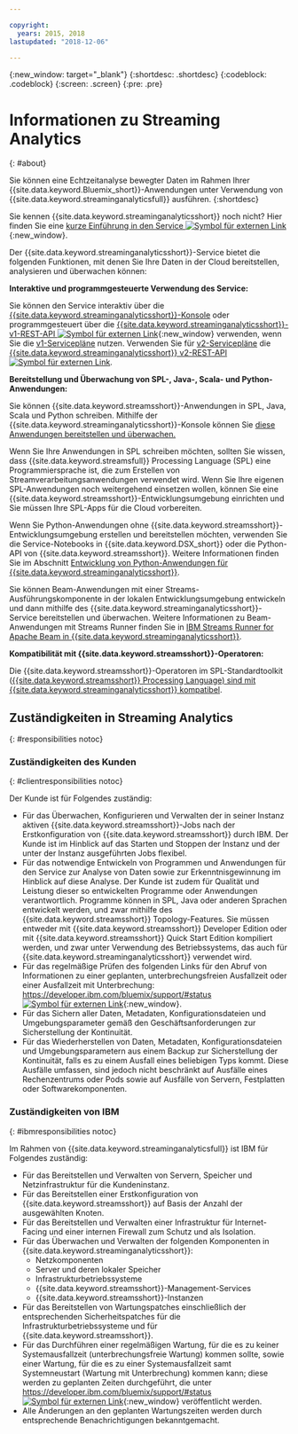 ```yaml
---

copyright:
  years: 2015, 2018
lastupdated: "2018-12-06"

---
```


<!-- Attribute definitions -->
{:new_window: target="_blank"}
{:shortdesc: .shortdesc}
{:codeblock: .codeblock}
{:screen: .screen}
{:pre: .pre}

# Informationen zu Streaming Analytics
{: #about}

Sie können eine Echtzeitanalyse bewegter Daten im Rahmen Ihrer {{site.data.keyword.Bluemix_short}}-Anwendungen unter Verwendung von {{site.data.keyword.streaminganalyticsfull}} ausführen.
{:shortdesc}

Sie kennen {{site.data.keyword.streaminganalyticsshort}} noch nicht? Hier finden Sie eine [kurze Einführung in den Service ![Symbol für externen Link](../../icons/launch-glyph.svg "Symbol für externen Link")](https://developer.ibm.com/streamsdev/docs/streaming-analytics-now-available-bluemix-2/){:new_window}.

Der {{site.data.keyword.streaminganalyticsshort}}-Service bietet die folgenden Funktionen, mit denen Sie Ihre Daten in der Cloud bereitstellen, analysieren und überwachen können:

**Interaktive und programmgesteuerte Verwendung des Service:**

Sie können den Service interaktiv über die [{{site.data.keyword.streaminganalyticsshort}}-Konsole](/docs/services/StreamingAnalytics/c_streams_console.html) oder programmgesteuert über die [{{site.data.keyword.streaminganalyticsshort}}-v1-REST-API ![Symbol für externen Link](../../icons/launch-glyph.svg "Symbol für externen Link")](https://{DomainName}/apidocs/streaming-analytics-v1){:new_window} verwenden, wenn Sie die [v1-Servicepläne](/docs/services/StreamingAnalytics/service_plans.html) nutzen. Verwenden Sie für [v2-Servicepläne](/docs/services/StreamingAnalytics/service_plans.html) die [{{site.data.keyword.streaminganalyticsshort}} v2-REST-API ![Symbol für externen Link](../../icons/launch-glyph.svg "Symbol für externen Link")](https://{DomainName}/apidocs/streaming-analytics-v2).

**Bereitstellung und Überwachung von SPL-, Java-, Scala- und Python-Anwendungen:**

Sie können {{site.data.keyword.streamsshort}}-Anwendungen in SPL, Java, Scala und Python schreiben. Mithilfe der {{site.data.keyword.streaminganalyticsshort}}-Konsole können Sie [diese Anwendungen bereitstellen und überwachen.](/docs/services/StreamingAnalytics/t_deploytocloud.html)

Wenn Sie Ihre Anwendungen in SPL schreiben möchten, sollten Sie wissen, dass {{site.data.keyword.streamsfull}} Processing Language (SPL) eine Programmiersprache ist, die zum Erstellen von Streamverarbeitungsanwendungen verwendet wird. Wenn Sie Ihre eigenen SPL-Anwendungen noch weitergehend einsetzen wollen, können Sie eine {{site.data.keyword.streamsshort}}-Entwicklungsumgebung einrichten und Sie müssen Ihre SPL-Apps für die Cloud vorbereiten.

Wenn Sie Python-Anwendungen ohne {{site.data.keyword.streamsshort}}-Entwicklungsumgebung erstellen und bereitstellen möchten, verwenden Sie die Service-Notebooks in {{site.data.keyword.DSX_short}} oder die Python-API von {{site.data.keyword.streamsshort}}. Weitere Informationen finden Sie im Abschnitt [Entwicklung von Python-Anwendungen für {{site.data.keyword.streaminganalyticsshort}}](/docs/services/StreamingAnalytics/t_develop_apps_python.html).

Sie können Beam-Anwendungen mit einer Streams-Ausführungskomponente in der lokalen Entwicklungsumgebung entwickeln und dann mithilfe des {{site.data.keyword.streaminganalyticsshort}}-Service bereitstellen und überwachen. Weitere Informationen zu Beam-Anwendungen mit Streams Runner finden Sie in [IBM Streams Runner for Apache Beam in {{site.data.keyword.streaminganalyticsshort}}](/docs/services/StreamingAnalytics/gs_beamrunner.html).


**Kompatibilität mit {{site.data.keyword.streamsshort}}-Operatoren:**

Die {{site.data.keyword.streamsshort}}-Operatoren im SPL-Standardtoolkit ([{{site.data.keyword.streamsshort}} Processing Language) sind mit {{site.data.keyword.streaminganalyticsshort}} kompatibel](/docs/services/StreamingAnalytics/compatible_toolkits.html).

## Zuständigkeiten in Streaming Analytics
{: #responsibilities notoc}

### Zuständigkeiten des Kunden
{: #clientresponsibilities notoc}

Der Kunde ist für Folgendes zuständig:

* Für das Überwachen, Konfigurieren und Verwalten der in seiner Instanz aktiven {{site.data.keyword.streamsshort}}-Jobs nach der Erstkonfiguration von {{site.data.keyword.streamsshort}} durch IBM. Der Kunde ist im Hinblick auf das Starten und Stoppen der Instanz und der unter der Instanz ausgeführten Jobs flexibel.
* Für das notwendige Entwickeln von Programmen und Anwendungen für den Service zur Analyse von Daten sowie zur Erkenntnisgewinnung im Hinblick auf diese Analyse. Der Kunde ist zudem für Qualität und Leistung dieser so entwickelten Programme oder Anwendungen verantwortlich. Programme können in SPL, Java oder anderen Sprachen entwickelt werden, und zwar mithilfe des {{site.data.keyword.streamsshort}} Topology-Features. Sie müssen entweder mit {{site.data.keyword.streamsshort}} Developer Edition oder mit {{site.data.keyword.streamsshort}} Quick Start Edition kompiliert werden, und zwar unter Verwendung des Betriebssystems, das auch für {{site.data.keyword.streaminganalyticsshort}} verwendet wird.
* Für das regelmäßige Prüfen des folgenden Links für den Abruf von Informationen zu einer geplanten, unterbrechungsfreien Ausfallzeit oder einer Ausfallzeit mit Unterbrechung: [https://developer.ibm.com/bluemix/support/#status ![Symbol für externen Link](../../icons/launch-glyph.svg "Symbol für externen Link")](https://developer.ibm.com/bluemix/support/#status){:new_window}.  
* Für das Sichern aller Daten, Metadaten, Konfigurationsdateien und Umgebungsparameter gemäß den Geschäftsanforderungen zur Sicherstellung der Kontinuität.
* Für das Wiederherstellen von Daten, Metadaten, Konfigurationsdateien und Umgebungsparametern aus einem Backup zur Sicherstellung der Kontinuität, falls es zu einem Ausfall eines beliebigen Typs kommt. Diese Ausfälle umfassen, sind jedoch nicht beschränkt auf Ausfälle eines Rechenzentrums oder Pods sowie auf Ausfälle von Servern, Festplatten oder Softwarekomponenten.

### Zuständigkeiten von IBM
{: #ibmresponsibilities notoc}

Im Rahmen von {{site.data.keyword.streaminganalyticsfull}} ist IBM für Folgendes zuständig:

* Für das Bereitstellen und Verwalten von Servern, Speicher und Netzinfrastruktur für die Kundeninstanz.
* Für das Bereitstellen einer Erstkonfiguration von {{site.data.keyword.streamsshort}} auf Basis der Anzahl der ausgewählten Knoten.
* Für das Bereitstellen und Verwalten einer Infrastruktur für Internet-Facing und einer internen Firewall zum Schutz und als Isolation.
* Für das Überwachen und Verwalten der folgenden Komponenten in {{site.data.keyword.streaminganalyticsshort}}:
	* Netzkomponenten
	* Server und deren lokaler Speicher
	* Infrastrukturbetriebssysteme
	* {{site.data.keyword.streamsshort}}-Management-Services
	* {{site.data.keyword.streamsshort}}-Instanzen
* Für das Bereitstellen von Wartungspatches einschließlich der entsprechenden Sicherheitspatches für die Infrastrukturbetriebssysteme und für {{site.data.keyword.streamsshort}}.
* Für das Durchführen einer regelmäßigen Wartung, für die es zu keiner Systemausfallzeit (unterbrechungsfreie Wartung) kommen sollte, sowie einer Wartung, für die es zu einer Systemausfallzeit samt Systemneustart (Wartung mit Unterbrechung) kommen kann; diese werden zu geplanten Zeiten durchgeführt, die unter [https://developer.ibm.com/bluemix/support/#status ![Symbol für externen Link](../../icons/launch-glyph.svg "Symbol für externen Link")](https://developer.ibm.com/bluemix/support/#status){:new_window} veröffentlicht werden.
* Alle Änderungen an den geplanten Wartungszeiten werden durch entsprechende Benachrichtigungen bekanntgemacht.
